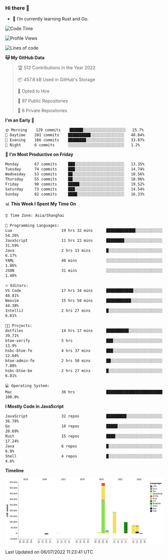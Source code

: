 ### Hi there 👋

- 🌱 I’m currently learning Rust and Go.

<!--START_SECTION:waka-->
![Code Time](http://img.shields.io/badge/Code%20Time-525%20hrs%206%20mins-blue)

![Profile Views](http://img.shields.io/badge/Profile%20Views-0-blue)

![Lines of code](https://img.shields.io/badge/From%20Hello%20World%20I%27ve%20Written-894%20Thousand%20lines%20of%20code-blue)

**🐱 My GitHub Data** 

> 🏆 512 Contributions in the Year 2022
 > 
> 📦 457.8 kB Used in GitHub's Storage 
 > 
> 💼 Opted to Hire
 > 
> 📜 97 Public Repositories 
 > 
> 🔑 6 Private Repositories  
 > 
**I'm an Early 🐤** 

```text
🌞 Morning    129 commits    ██████░░░░░░░░░░░░░░░░░░░   25.7% 
🌆 Daytime    201 commits    ██████████░░░░░░░░░░░░░░░   40.04% 
🌃 Evening    166 commits    ████████░░░░░░░░░░░░░░░░░   33.07% 
🌙 Night      6 commits      ░░░░░░░░░░░░░░░░░░░░░░░░░   1.2%

```
📅 **I'm Most Productive on Friday** 

```text
Monday       67 commits     ███░░░░░░░░░░░░░░░░░░░░░░   13.35% 
Tuesday      74 commits     ███░░░░░░░░░░░░░░░░░░░░░░   14.74% 
Wednesday    53 commits     ██░░░░░░░░░░░░░░░░░░░░░░░   10.56% 
Thursday     55 commits     ██░░░░░░░░░░░░░░░░░░░░░░░   10.96% 
Friday       98 commits     █████░░░░░░░░░░░░░░░░░░░░   19.52% 
Saturday     73 commits     ███░░░░░░░░░░░░░░░░░░░░░░   14.54% 
Sunday       82 commits     ████░░░░░░░░░░░░░░░░░░░░░   16.33%

```


📊 **This Week I Spent My Time On** 

```text
⌚︎ Time Zone: Asia/Shanghai

💬 Programming Languages: 
Lua                      19 hrs 32 mins      █████████████░░░░░░░░░░░░   54.26% 
JavaScript               11 hrs 22 mins      ████████░░░░░░░░░░░░░░░░░   31.59% 
Java                     2 hrs 13 mins       █░░░░░░░░░░░░░░░░░░░░░░░░   6.17% 
YAML                     40 mins             ░░░░░░░░░░░░░░░░░░░░░░░░░   1.86% 
JSON                     31 mins             ░░░░░░░░░░░░░░░░░░░░░░░░░   1.48%

🔥 Editors: 
VS Code                  17 hrs 34 mins      ████████████░░░░░░░░░░░░░   48.81% 
Neovim                   15 hrs 58 mins      ███████████░░░░░░░░░░░░░░   44.38% 
IntelliJ                 2 hrs 27 mins       █░░░░░░░░░░░░░░░░░░░░░░░░   6.81%

🐱‍💻 Projects: 
dotfiles                 14 hrs 17 mins      ██████████░░░░░░░░░░░░░░░   39.71% 
btoe-verify              5 hrs               ███░░░░░░░░░░░░░░░░░░░░░░   13.9% 
hsbc-btoe-fe             4 hrs 37 mins       ███░░░░░░░░░░░░░░░░░░░░░░   12.84% 
btoe-admin-fe            2 hrs 50 mins       ██░░░░░░░░░░░░░░░░░░░░░░░   7.88% 
hsbc-btoe-be             2 hrs 27 mins       █░░░░░░░░░░░░░░░░░░░░░░░░   6.81%

💻 Operating System: 
Mac                      36 hrs              █████████████████████████   100.0%

```

**I Mostly Code in JavaScript** 

```text
JavaScript               32 repos            █████████░░░░░░░░░░░░░░░░   36.78% 
Go                       18 repos            █████░░░░░░░░░░░░░░░░░░░░   20.69% 
Rust                     15 repos            ████░░░░░░░░░░░░░░░░░░░░░   17.24% 
Java                     6 repos             █░░░░░░░░░░░░░░░░░░░░░░░░   6.9% 
Shell                    4 repos             █░░░░░░░░░░░░░░░░░░░░░░░░   4.6%

```


**Timeline**

![Chart not found](https://raw.githubusercontent.com/elton/elton/main/charts/bar_graph.png) 


 Last Updated on 06/07/2022 11:23:41 UTC
<!--END_SECTION:waka-->

<!--
**elton/elton** is a ✨ _special_ ✨ repository because its `README.md` (this file) appears on your GitHub profile.

Here are some ideas to get you started:

- 🔭 I’m currently working on ...
- 🌱 I’m currently learning ...
- 👯 I’m looking to collaborate on ...
- 🤔 I’m looking for help with ...
- 💬 Ask me about ...
- 📫 How to reach me: ...
- 😄 Pronouns: ...
- ⚡ Fun fact: ...
-->
